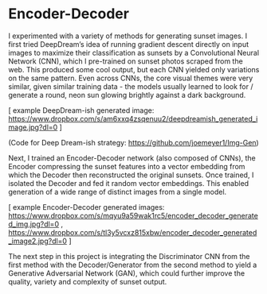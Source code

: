 # Encoder-Decoder
 
I experimented with a variety of methods for generating sunset images. I first tried DeepDream’s idea of running gradient descent directly on input images to maximize their classification as sunsets by a Convolutional Neural Network (CNN), which I pre-trained on sunset photos scraped from the web.
This produced some cool output, but each CNN yielded only variations on the same pattern. Even across CNNs, the core visual themes were very similar, given similar training data - the models usually learned to look for / generate a round, neon sun glowing brightly against a dark background. 

[ example DeepDream-ish generated image:
https://www.dropbox.com/s/am6xxq4zsqenuu2/deepdreamish_generated_image.jpg?dl=0 ]

(Code for Deep Dream-ish strategy: https://github.com/joemeyer1/Img-Gen)

Next, I trained an Encoder-Decoder network (also composed of CNNs), the Encoder compressing the sunset features into a vector embedding from which the Decoder then reconstructed the original sunsets. Once trained, I isolated the Decoder and fed it random vector embeddings. This enabled generation of a wide range of distinct images from a single model. 

[ example Encoder-Decoder generated images:
https://www.dropbox.com/s/mqyu9a59wak1rc5/encoder_decoder_generated_img.jpg?dl=0 ,
https://www.dropbox.com/s/tl3y5vcxz815xbw/encoder_decoder_generated_image2.jpg?dl=0 ]

The next step in this project is integrating the Discriminator CNN from the first method with the Decoder/Generator from the second method to yield a Generative Adversarial Network (GAN), which could further improve the quality, variety and complexity of sunset output.
